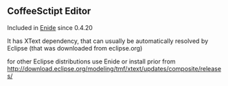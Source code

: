 
## CoffeeSctipt Editor

Included in [Enide](nodeclipse.org/enide) since 0.4.20

It has XText dependency, that can usually be automatically resolved by Eclipse (that was downloaded from eclipse.org)

for other Eclipse distributions use Enide or install prior from <http://download.eclipse.org/modeling/tmf/xtext/updates/composite/releases/>